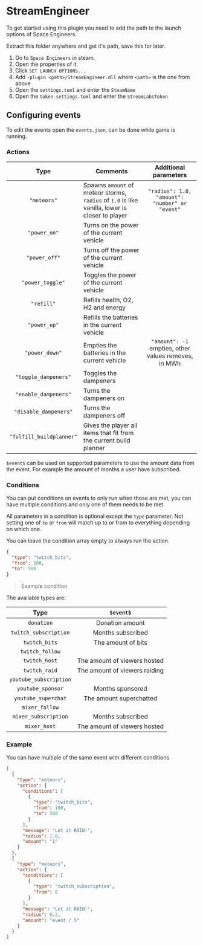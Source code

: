 ﻿# StreamEngineer

To get started using this plugin you need to add the path to the launch options of Space Engineers.

Extract this folder anywhere and get it's path, save this for later.

 1. Go to `Space Engineers` in steam. 
 2. Open the properties of it.
 3. Click `SET LAUNCH OPTIONS...`
 4. Add `-plugin <path>/StreamEngineer.dll` where `<path>` is the one from above 
 5. Open the `settings.toml` and enter the `SteamName` 
 6. Open the `token-settings.toml` and enter the `StreamLabsToken`
 
## Configuring events

To edit the events open the `events.json`, can be done while game is running.

### Actions
|           Type           | Comments                                                                                       |              Additional parameters                   |
|:------------------------:|------------------------------------------------------------------------------------------------|:----------------------------------------------------:|
|        `"meteors"`       | Spawns `amount` of meteor storms, `radius` of `1.0` is like vanilla, lower is closer to player | `"radius": 1.0, "amount": "number" or "event"`       |
|       `"power_on"`       | Turns on the power of the current vehicle                                                      |                                                      |
|       `"power_off"`      | Turns off the power of the current vehicle                                                     |                                                      |
|     `"power_toggle"`     | Toggles the power of the current vehicle                                                       |                                                      |
|        `"refill"`        | Refills health, O2, H2 and energy                                                              |                                                      |
|       `"power_up"`       | Refills the batteries in the current vehicle                                                   |                                                      |
|      `"power_down"`      | Empties the batteries in the current vehicle                                                   | `"amount": -1` empties, other values removes, in MWh |
|   `"toggle_dampeners"`   | Toggles the dampeners                                                                          |                                                      |
|   `"enable_dampeners"`   | Turns the dampeners on                                                                         |                                                      |
|   `"disable_dampeners"`  | Turns the dampeners off                                                                        |                                                      |
| `"fulfill_buildplanner"` | Gives the player all items that fit from the current build planner                             |                                                      |

`$event$` can be used on supported parameters to use the amount data from the event. 
For example the amount of months a user have subscribed.

### Conditions

You can put conditions on events to only run when those are met, you can have multiple conditions and only one of them needs to be met.

All parameters in a condition is optional except the `type` parameter. 
Not setting one of `to` or `from` will match up to or from to everything depending on which one.

You can leave the condition array empty to always run the action.

```json
{
  "type": "twitch_bits",
  "from": 100,
  "to": 500
}
```
> Example condition

The available types are:

|          Type          |           `$event$`           |
|:----------------------:|:-----------------------------:|
| `donation`             | Donation amount               |
| `twitch_subscription`  | Months subscribed             |
| `twitch_bits`          | The amount of bits            |
| `twitch_follow`        |                               |
| `twitch_host`          | The amount of viewers hosted  |
| `twitch_raid`          | The amount of viewers raiding |
| `youtube_subscription` |                               |
| `youtube_sponsor`      | Months sponsored              |
| `youtube_superchat`    | The amount superchatted       |
| `mixer_follow`         |                               |
| `mixer_subscription`   | Months subscribed             |
| `mixer_host`           | The amount of viewers hosted  |

### Example

You can have multiple of the same event with different conditions

```json
[
  {
    "type": "meteors",
    "action": {
      "conditions": [
        {
          "type": "twitch_bits",
          "from": 100,
          "to": 500
        }
      ],
      "message": "Let it RAIN!",
      "radius": 1.0,
      "amount": "1"
    }
  },
  {
    "type": "meteors",
    "action": {
      "conditions": [
        {
          "type": "twitch_subscription",
          "from": 6
        }
      ],
      "message": "Let it RAIN!",
      "radius": 0.2,
      "amount": "event / 5"
    }
  }
]
```